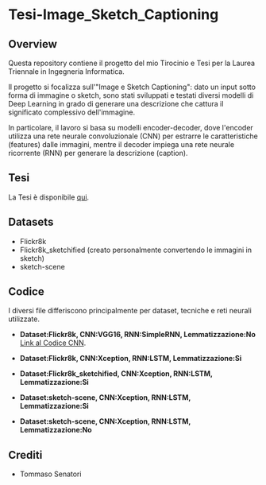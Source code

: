 # Tesi-Image_Sketch_Captioning

## Overview
Questa repository contiene il progetto del mio Tirocinio e Tesi per la Laurea Triennale in Ingegneria Informatica.

Il progetto si focalizza sull'"Image e Sketch Captioning": dato un input sotto forma di immagine o sketch, sono stati sviluppati e testati diversi modelli di Deep Learning in grado di generare una descrizione che cattura il significato complessivo dell'immagine.

In particolare, il lavoro si basa su modelli encoder-decoder, dove l'encoder utilizza una rete neurale convoluzionale (CNN) per estrarre le caratteristiche (features) dalle immagini, mentre il decoder impiega una rete neurale ricorrente (RNN) per generare la descrizione (caption).


## Tesi
La Tesi è disponibile [qui]().
## Datasets
- Flickr8k
- Flickr8k_sketchified (creato personalmente convertendo le immagini in sketch)
- sketch-scene
## Codice
I diversi file differiscono principalmente per dataset, tecniche e reti neurali utilizzate.
- **Dataset:Flickr8k, CNN:VGG16, RNN:SimpleRNN, Lemmatizzazione:No**
  [Link al Codice CNN]().

- **Dataset:Flickr8k, CNN:Xception, RNN:LSTM, Lemmatizzazione:Si**

- **Dataset:Flickr8k_sketchified, CNN:Xception, RNN:LSTM, Lemmatizzazione:Si**

- **Dataset:sketch-scene, CNN:Xception, RNN:LSTM, Lemmatizzazione:Si**

- **Dataset:sketch-scene, CNN:Xception, RNN:LSTM, Lemmatizzazione:No**

## Crediti
- Tommaso Senatori
